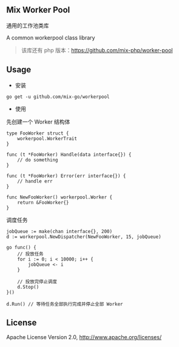 ## Mix Worker Pool

通用的工作池类库

A common workerpool class library

> 该库还有 php 版本：https://github.com/mix-php/worker-pool

## Usage

- 安装

```
go get -u github.com/mix-go/workerpool
```

- 使用

先创建一个 Worker 结构体

~~~
type FooWorker struct {
    workerpool.WorkerTrait
}

func (t *FooWorker) Handle(data interface{}) {
    // do something
}

func (t *FooWorker) Error(err interface{}) {
    // handle err
}

func NewFooWorker() workerpool.Worker {
    return &FooWorker{}
}
~~~

调度任务

~~~
jobQueue := make(chan interface{}, 200)
d := workerpool.NewDispatcher(NewFooWorker, 15, jobQueue)

go func() {
    // 投放任务
    for i := 0; i < 10000; i++ {
        jobQueue <- i
    }

    // 投放完停止调度
    d.Stop()
}()

d.Run() // 等待任务全部执行完成并停止全部 Worker
~~~

## License

Apache License Version 2.0, http://www.apache.org/licenses/
